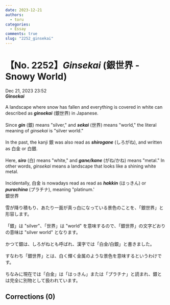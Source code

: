 ```yaml
---
date: 2023-12-21
authors:
  - toru
categories:
  - Essay
comments: true
slug: "2252_ginsekai"
---
```


# 【No. 2252】<strong><em>Ginsekai</strong></em> (銀世界 - Snowy World)
<div class="date">Dec 21, 2023 23:52</div>
<div id="post"><div id="body_show_ori">
<strong><em>Ginsekai</strong></em><br/><br/>A landscape where snow has fallen and everything is covered in white can described as <strong><em>ginsekai</em></strong> (銀世界) in Japanese.<br/><br/>Since <strong><em>gin</em></strong> (銀) means "silver," and <strong><em>sekai</em></strong> (世界) means "world," the literal meaning of  <em>ginsekai</em> is "silver world."<br/><br/>In the past, the kanji 銀 was also read as <strong><em>shirogane</em></strong> (しろがね), and written as 白金 or 白銀.<br/><br/>Here, <strong><em>siro</em></strong> (白) means "white," and <strong><em>gane/kane</em></strong> (がね/かね) means "metal." In other words, <em>ginsekai</em> means a landscape that looks like a shining white metal.<br/><br/>Incidentally, 白金 is nowadays read as read as <strong><em>hakkin</em></strong> (はっきん) or <strong><em>purachina</em></strong> (プラチナ), meaning "platinum.'
</div></div>

<!-- more -->

<div id="post_ja"><div id="body_show_mo">
銀世界<br/><br/>雪が降り積もり、あたり一面が真っ白になっている景色のことを、「銀世界」と形容します。<br/><br/>「銀」は "silver"、「世界」は "world" を意味するので、「銀世界」の文字どおりの意味は "silver world" となります。<br/><br/>かつて銀は、しろがねとも呼ばれ、漢字では「白金/白銀」と書きました。<br/><br/>すなわち「銀世界」とは、白く輝く金属のような景色を意味するというわけです。<br/><br/>ちなみに現在では「白金」は「はっきん」または「プラチナ」と読まれ、銀とは完全に別物として扱われています。
</div></div>

## Corrections (0)
